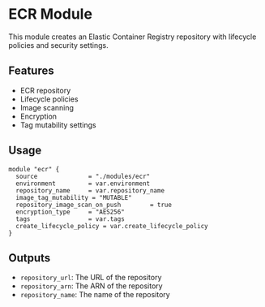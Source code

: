 # ECR Module

This module creates an Elastic Container Registry repository with lifecycle policies and security settings.

## Features

- ECR repository
- Lifecycle policies
- Image scanning
- Encryption
- Tag mutability settings

## Usage

```hcl
module "ecr" {
  source              = "./modules/ecr"
  environment         = var.environment
  repository_name     = var.repository_name
  image_tag_mutability = "MUTABLE"
  repository_image_scan_on_push        = true
  encryption_type     = "AES256"
  tags                = var.tags
  create_lifecycle_policy = var.create_lifecycle_policy
}
```

## Outputs

- `repository_url`: The URL of the repository
- `repository_arn`: The ARN of the repository
- `repository_name`: The name of the repository 